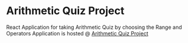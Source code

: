 # Arithmetic Quiz Project

React Application for taking Arithmetic Quiz by choosing the Range and Operators
Application is hosted @ [Arithmetic Quiz Project](https://arithmeticquiz.web.app)
